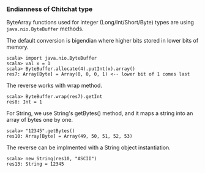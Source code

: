 ### Endianness of Chitchat type

ByteArray functions used for integer (Long/Int/Short/Byte) types are using
`java.nio.ByteBuffer` methods.

The default conversion is bigendian where higher bits stored in lower bits of memory.

    scala> import java.nio.ByteBuffer
    scala> val x = 1
    scala> ByteBuffer.allocate(4).putInt(x).array()
    res7: Array[Byte] = Array(0, 0, 0, 1) <-- lower bit of 1 comes last

The reverse works with wrap method.

    scala> ByteBuffer.wrap(res7).getInt
    res8: Int = 1

For String, we use String's getBytes() method, and it maps a string into an array of bytes one by one.

    scala> "12345".getBytes()
    res10: Array[Byte] = Array(49, 50, 51, 52, 53)

The reverse can be implmented with a String object instantiation.

    scala> new String(res10, "ASCII")
    res13: String = 12345